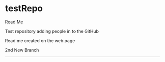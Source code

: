 # testRepo
Read Me

Test repository adding people in to the GitHub

Read me created on the web page

2nd New Branch

--------------


